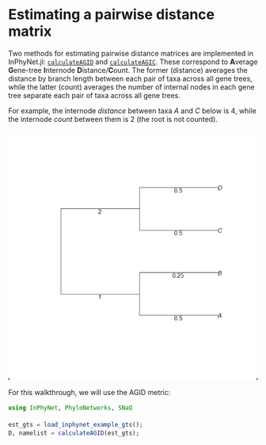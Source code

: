 # Estimating a pairwise distance matrix

Two methods for estimating pairwise distance matrices are implemented in InPhyNet.jl: [`calculateAGID`](@ref) and [`calculateAGIC`](@ref). These correspond to **A**verage **G**ene-tree **I**nternode **D**istance/**C**ount. The former (distance) averages the distance by branch length between each pair of taxa across all gene trees, while the latter (count) averages the number of internal nodes in each gene tree separate each pair of taxa across all gene trees.

For example, the internode *distance* between taxa $A$ and $C$ below is $4$, while the internode *count* between them is $2$ (the root is not counted).

![Example gene tree](agid-example.png)

For this walkthrough, we will use the AGID metric:

```julia
using InPhyNet, PhyloNetworks, SNaQ

est_gts = load_inphynet_example_gts();
D, namelist = calculateAGID(est_gts);
```
